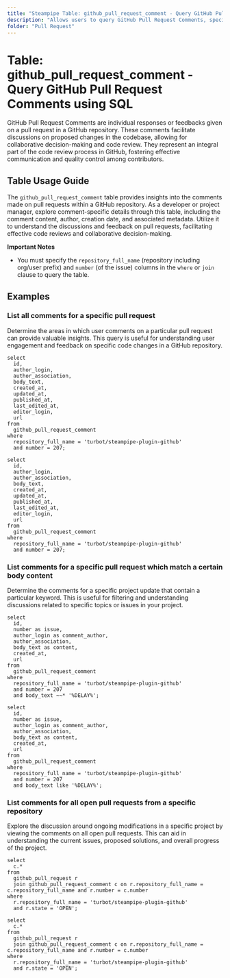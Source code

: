 ```yaml
---
title: "Steampipe Table: github_pull_request_comment - Query GitHub Pull Request Comments using SQL"
description: "Allows users to query GitHub Pull Request Comments, specifically the details of each comment made on pull requests, providing insights into discussions and feedbacks on code changes."
folder: "Pull Request"
---
```


# Table: github_pull_request_comment - Query GitHub Pull Request Comments using SQL

GitHub Pull Request Comments are individual responses or feedbacks given on a pull request in a GitHub repository. These comments facilitate discussions on proposed changes in the codebase, allowing for collaborative decision-making and code review. They represent an integral part of the code review process in GitHub, fostering effective communication and quality control among contributors.

## Table Usage Guide

The `github_pull_request_comment` table provides insights into the comments made on pull requests within a GitHub repository. As a developer or project manager, explore comment-specific details through this table, including the comment content, author, creation date, and associated metadata. Utilize it to understand the discussions and feedback on pull requests, facilitating effective code reviews and collaborative decision-making.

**Important Notes**
- You must specify the `repository_full_name` (repository including org/user prefix) and `number` (of the issue) columns in the `where` or `join` clause to query the table.

## Examples

### List all comments for a specific pull request
Determine the areas in which user comments on a particular pull request can provide valuable insights. This query is useful for understanding user engagement and feedback on specific code changes in a GitHub repository.

```sql+postgres
select
  id,
  author_login,
  author_association,
  body_text,
  created_at,
  updated_at,
  published_at,
  last_edited_at,
  editor_login,
  url
from
  github_pull_request_comment
where
  repository_full_name = 'turbot/steampipe-plugin-github'
  and number = 207;
```

```sql+sqlite
select
  id,
  author_login,
  author_association,
  body_text,
  created_at,
  updated_at,
  published_at,
  last_edited_at,
  editor_login,
  url
from
  github_pull_request_comment
where
  repository_full_name = 'turbot/steampipe-plugin-github'
  and number = 207;
```

### List comments for a specific pull request which match a certain body content
Determine the comments for a specific project update that contain a particular keyword. This is useful for filtering and understanding discussions related to specific topics or issues in your project.

```sql+postgres
select
  id,
  number as issue,
  author_login as comment_author,
  author_association,
  body_text as content,
  created_at,
  url
from
  github_pull_request_comment
where
  repository_full_name = 'turbot/steampipe-plugin-github'
  and number = 207
  and body_text ~~* '%DELAY%';
```

```sql+sqlite
select
  id,
  number as issue,
  author_login as comment_author,
  author_association,
  body_text as content,
  created_at,
  url
from
  github_pull_request_comment
where
  repository_full_name = 'turbot/steampipe-plugin-github'
  and number = 207
  and body_text like '%DELAY%';
```

### List comments for all open pull requests from a specific repository
Explore the discussion around ongoing modifications in a specific project by viewing the comments on all open pull requests. This can aid in understanding the current issues, proposed solutions, and overall progress of the project.
```sql+postgres
select
  c.*
from
  github_pull_request r
  join github_pull_request_comment c on r.repository_full_name = c.repository_full_name and r.number = c.number
where
  r.repository_full_name = 'turbot/steampipe-plugin-github'
  and r.state = 'OPEN';
```

```sql+sqlite
select
  c.*
from
  github_pull_request r
  join github_pull_request_comment c on r.repository_full_name = c.repository_full_name and r.number = c.number
where
  r.repository_full_name = 'turbot/steampipe-plugin-github'
  and r.state = 'OPEN';
```
